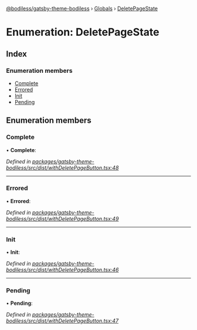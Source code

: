 [@bodiless/gatsby-theme-bodiless](../README.md) › [Globals](../globals.md) › [DeletePageState](deletepagestate.md)

# Enumeration: DeletePageState

## Index

### Enumeration members

* [Complete](deletepagestate.md#complete)
* [Errored](deletepagestate.md#errored)
* [Init](deletepagestate.md#init)
* [Pending](deletepagestate.md#pending)

## Enumeration members

###  Complete

• **Complete**:

*Defined in [packages/gatsby-theme-bodiless/src/dist/withDeletePageButton.tsx:48](https://github.com/Guilherme-Almeida-Zeni/Bodiless-JS/blob/4f0bb69e/packages/gatsby-theme-bodiless/src/dist/withDeletePageButton.tsx#L48)*

___

###  Errored

• **Errored**:

*Defined in [packages/gatsby-theme-bodiless/src/dist/withDeletePageButton.tsx:49](https://github.com/Guilherme-Almeida-Zeni/Bodiless-JS/blob/4f0bb69e/packages/gatsby-theme-bodiless/src/dist/withDeletePageButton.tsx#L49)*

___

###  Init

• **Init**:

*Defined in [packages/gatsby-theme-bodiless/src/dist/withDeletePageButton.tsx:46](https://github.com/Guilherme-Almeida-Zeni/Bodiless-JS/blob/4f0bb69e/packages/gatsby-theme-bodiless/src/dist/withDeletePageButton.tsx#L46)*

___

###  Pending

• **Pending**:

*Defined in [packages/gatsby-theme-bodiless/src/dist/withDeletePageButton.tsx:47](https://github.com/Guilherme-Almeida-Zeni/Bodiless-JS/blob/4f0bb69e/packages/gatsby-theme-bodiless/src/dist/withDeletePageButton.tsx#L47)*
